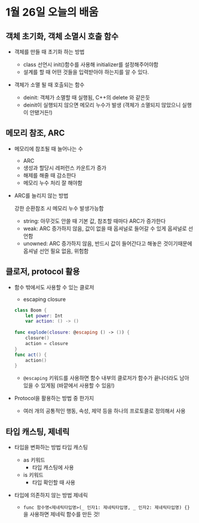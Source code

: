 # 1월 26일 오늘의 배움

## 객체 초기화, 객체 소멸시 호출 함수

- 객체를 만들 때 초기화 하는 방법
    - class 선언시 init()함수를 사용해 initializer를 설정해주어야함
    - 설계를 할 때 어떤 것들을 입력받아야 하는지를 알 수 있다.
    
- 객체가 소멸 될 때 호출되는 함수
    - deinit: 객체가 소멸할 때 실행됨, C++의 delete 와 같은듯
    - deinit이 실행되지 않으면 메모리 누수가 발생 (객체가 소멸되지 않았으니 실행이 안됐거든!)

## 메모리 참조, ARC

- 메모리에 참조될 때 늘어나는 수
    - ARC
    - 생성과 할당시 레퍼런스 카운트가 증가
    - 해제를 해줄 때 감소한다
    - 메모리 누수 처리 잘 해야함
    
- ARC를 늘리지 않는 방법
    
    강한 순환참조 시 메모리 누수 발생가능함
    
    - string: 아무것도 안쓸 때 기본 값, 참조할 때마다 ARC가 증가한다
    - weak: ARC 증가하지 않음, 값이 없을 때 옵셔널로 들어갈 수 있게 옵셔널로 선언함
    - unowned: ARC 증가하지 않음, 반드시 값이 들어간다고 해놓은 것이기때문에 옵셔널 선언 필요 없음, 위험함

## 클로저, protocol 활용

- 함수 밖에서도 사용할 수 있는 클로저
    - escaping closure
    
    ```swift
    class Boom {
    	let power: Int
    	var action: () -> ()
    	
    func explode(closure: @escaping () -> ()) {
    	closure()
    	action = closure
    }
    func act() {
    	action()
    }
    ```
    
    - `@escaping` 키워드를 사용하면 함수 내부의 클로저가 함수가 끝나더라도 남아있을 수 있게됨 (바깥에서 사용할 수 있음!)
- Protocol을 활용하는 방법 중 한가지
    - 여러 개의 공통적인 행동, 속성, 제약 등을 하나의 프로토콜로 정의해서 사용

## 타입 캐스팅, 제네릭

- 타입을 변화하는 방법 타입 캐스팅
    - as 키워드
        - 타입 캐스팅에 사용
    - is 키워드
        - 타입 확인할 때 사용
        
- 타입에 의존하지 않는 방법 제네릭
    - `func 함수명<제네릭타입명>(_ 인자1: 제네릭타입명, _ 인자2: 제네릭타입명) {}` 을 사용하면 제네릭 함수를 만든 것!